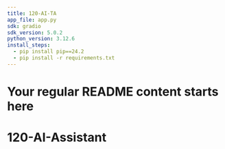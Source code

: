 ```yaml
---
title: 120-AI-TA
app_file: app.py
sdk: gradio
sdk_version: 5.0.2
python_version: 3.12.6
install_steps:
  - pip install pip==24.2
  - pip install -r requirements.txt
---
```


# Your regular README content starts here
# 120-AI-Assistant